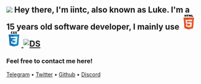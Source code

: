 ## <img src="https://c.tenor.com/nebZyl8oN7IAAAAi/wave-hello.gif" width="30px"> Hey there, I'm iintc, also known as Luke. I'm a 15 years old software developer, I mainly use  <a href="https://www.w3.org/html/" target="_blank"> <img src="https://raw.githubusercontent.com/devicons/devicon/master/icons/html5/html5-original-wordmark.svg" alt="html5" width="40" height="40"/> <a href="https://www.w3schools.com/css/" target="_blank"> <img src="https://raw.githubusercontent.com/devicons/devicon/master/icons/css3/css3-original-wordmark.svg" alt="css3" width="40" height="40"/> <a href="https://www.python,org/" target="_blank"> <img src="https://raw.githubusercontent.com/devicons/devicon/master/icons/data-science/data-science-original.svg" alt="DS" width="40" height="40"/> </a>


### Feel free to contact me here!
<p align="left">
  <a href="https://t.me/iintc1">Telegram</a> •
  <a href="https://twitter.com/intent/follow?screen_name=VincentLuke19&tw_p=followbutton">Twitter</a> •
  <a href="https://github.com/iintc">Github</a> •
  <a href="https://discord.gg/R8FhKPxskd">Discord</a>
</p>
